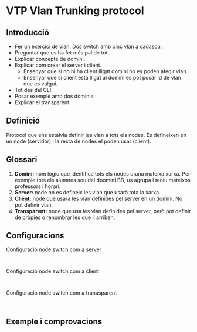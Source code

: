 # VTP Vlan Trunking protocol

## Introducció
- Fer un exercici de vlan. Dos switch amb cinc vlan a cadascú.
- Preguntar que us ha fet més pal de tot.
- Explicar concepte de domini.
- Explicar com crear el server i client.
  - Ensenyar que si no hi ha client lligat domini no es poden afegir vlan.
  - Ensenyar que si client està lligat al domini es pot posar id de vlan que es vulgui.
- Tot des del CLI.
- Posar exemple amb dos dominis.
- Explicar el transparent.


## Definició
Protocol que ens estalvia definir les vlan a tots els nodes.
Es defineixen en un node (servidor) i la resta de nodes el poden usar (client).

## Glossari
1. **Domini:** nom lògic que identifica tots els nodes d¡una mateixa xarxa. Per exemple tots els alumnes sou del doomini BB, us agrupa i teniu mateixos professors i horari.
2. **Server:** node on es defineix les vlan que usarà tota la xarxa.
3. **Client:** node que usarà les vlan definides pel server en un domini. No pot definir vlan.
4. **Transparent:** node que usa les vlan definides pel server, però pot definir de pròpies o renombrar les que li arriben.

## Configuracions
Configuració node switch com a server
```
 
```
Configuració node switch com a client
```
 
```
Configuració node switch com a tranasparent
```
 
```
## Exemple i comprovacions


